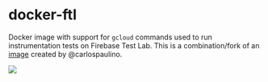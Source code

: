 # docker-ftl

Docker image with support for `gcloud` commands used to run instrumentation tests on Firebase Test Lab. This is a combination/fork of an [image](https://github.com/carlospaulino/android-builder-ftl) created by @carlospaulino.

[![](https://images.microbadger.com/badges/image/damien5314/docker-ftl.svg)](https://microbadger.com/images/damien5314/docker-ftl "Get your own image badge on microbadger.com")
